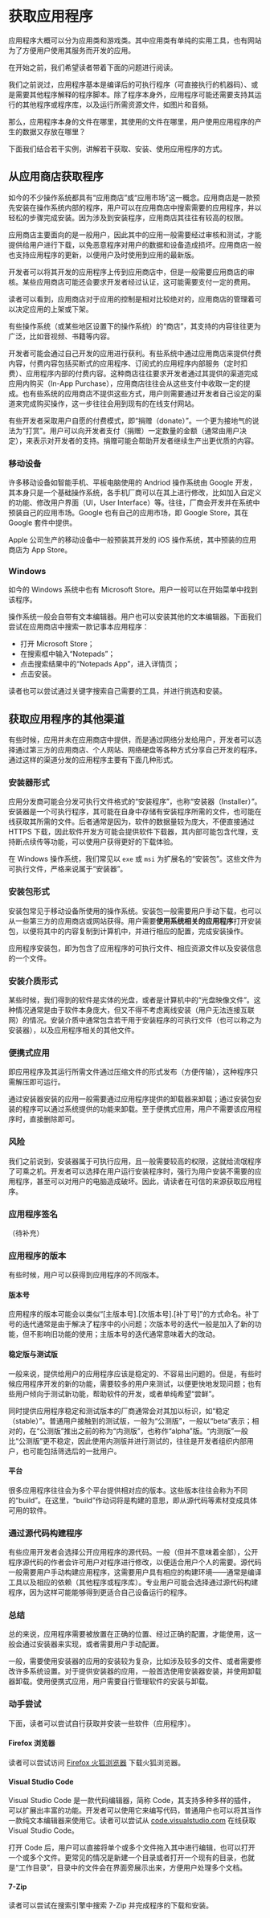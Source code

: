 # 获取应用程序

应用程序大概可以分为应用类和游戏类。其中应用类有单纯的实用工具，也有网站为了方便用户使用其服务而开发的应用。

在开始之前，我们希望读者带着下面的问题进行阅读。

我们之前说过，应用程序基本是编译后的可执行程序（可直接执行的机器码）、或是需要其他程序解释的程序脚本。除了程序本身外，应用程序可能还需要支持其运行的其他程序或程序库，以及运行所需资源文件，如图片和音频。

那么，应用程序本身的文件在哪里，其使用的文件在哪里，用户使用应用程序的产生的数据又存放在哪里？

下面我们结合若干实例，讲解若干获取、安装、使用应用程序的方式。

## 从应用商店获取程序

如今的不少操作系统都具有“应用商店”或“应用市场”这一概念。应用商店是一款预先安装在操作系统内部的程序，用户可以在应用商店中搜索需要的应用程序，并以轻松的步骤完成安装。因为涉及到安装程序，应用商店其往往有较高的权限。

应用商店主要面向的是一般用户，因此其中的应用一般需要经过审核和测试，才能提供给用户进行下载，以免恶意程序对用户的数据和设备造成损坏。应用商店一般也支持应用程序的更新，以便用户及时使用到应用的最新版。

开发者可以将其开发的应用程序上传到应用商店中，但是一般需要应用商店的审核。某些应用商店可能还会要求开发者经过认证，这可能需要支付一定的费用。

读者可以看到，应用商店对于应用的控制是相对比较绝对的，应用商店的管理着可以决定应用的上架或下架。

有些操作系统（或某些地区设置下的操作系统）的“商店”，其支持的内容往往更为广泛，比如音视频、书籍等内容。

开发者可能会通过自己开发的应用进行获利。有些系统中通过应用商店来提供付费内容，付费内容包括买断式的应用程序、订阅式的应用程序内部服务（定时扣费）、应用程序内部的付费内容。这种商店往往要求开发者通过其提供的渠道完成应用内购买（In-App Purchase），应用商店往往会从这些支付中收取一定的提成。也有些系统的应用商店不提供这些方式，用户则需要通过开发者自己设定的渠道来完成购买操作，这一步往往会用到现有的在线支付网站。

有些开发者采取用户自愿的付费模式，即“捐赠（donate）”。一个更为接地气的说法为“打赏”。用户可以向开发者支付（捐赠）一定数量的金额（通常由用户决定），来表示对开发者的支持。捐赠可能会帮助开发者继续生产出更优质的内容。

### 移动设备

许多移动设备如智能手机、平板电脑使用的 Andriod 操作系统由 Google 开发，其本身只是一个基础操作系统，各手机厂商可以在其上进行修改，比如加入自定义的功能、修改用户界面（UI，User Interface）等。往往，厂商会开发并在系统中预装自己的应用市场。Google 也有自己的应用市场，即 Google Store，其在 Google 套件中提供。

Apple 公司生产的移动设备中一般预装其开发的 iOS 操作系统，其中预装的应用商店为 App Store。

### Windows

如今的 Windows 系统中也有 Microsoft Store。用户一般可以在开始菜单中找到该程序。

操作系统一般会自带有文本编辑器。用户也可以安装其他的文本编辑器。下面我们尝试在应用商店中搜索一款记事本应用程序：

- 打开 Microsoft Store；
- 在搜索框中输入“Notepads”；
- 点击搜索结果中的“Notepads App”，进入详情页；
- 点击安装。

读者也可以尝试通过关键字搜索自己需要的工具，并进行挑选和安装。

## 获取应用程序的其他渠道

有些时候，应用并未在应用商店中提供，而是通过网络分发给用户，开发者可以选择通过第三方的应用商店、个人网站、网络硬盘等各种方式分享自己开发的程序。通过这样的渠道分发的应用程序主要有下面几种形式。

### 安装器形式

应用分发商可能会分发可执行文件格式的“安装程序”，也称“安装器（Installer）”。安装器是一个可执行程序，其可能在自身中存储有安装程序所需的文件，也可能在线获取其所需的文件。后者通常是因为，软件的数据量较为庞大，不便直接通过 HTTPS 下载，因此软件开发方可能会提供软件下载器，其内部可能包含代理，支持断点续传等功能，可以使用户获得更好的下载体验。

在 Windows 操作系统，我们常见以 `exe` 或 `msi` 为扩展名的“安装包”。这些文件为可执行文件，严格来说属于“安装器”。

### 安装包形式

安装包常见于移动设备所使用的操作系统。安装包一般需要用户手动下载，也可以从一些第三方的应用商店或网站获得。用户需要**使用系统相关的应用程序**打开安装包，以便将其中的内容复制到计算机中，并进行相应的配置，完成安装操作。

应用程序安装包，即为包含了应用程序的可执行文件、相应资源文件以及安装信息的一个文件。

### 安装介质形式

某些时候，我们得到的软件是实体的光盘，或者是计算机中的“光盘映像文件”。这种情况通常是由于软件本身庞大，但又不得不考虑离线安装（用户无法连接互联网）的情况。安装介质中通常包含若干用于安装程序的可执行文件（也可以称之为安装器），以及应用程序相关的其他文件。

### 便携式应用

即应用程序及其运行所需文件通过压缩文件的形式发布（方便传输），这种程序只需解压即可运行。

通过安装器安装的应用一般需要通过应用程序提供的卸载器来卸载；通过安装包安装的程序可以通过系统提供的功能来卸载。至于便携式应用，用户不需要该应用程序时，直接删除即可。

### 风险

我们之前说到，安装器属于可执行应用，且一般需要较高的权限，这就给流氓程序了可乘之机。开发者可以选择在用户运行安装程序时，强行为用户安装不需要的应用程序，甚至可以对用户的电脑造成破坏。因此，请读者在可信的来源获取应用程序。

### 应用程序签名

（待补充）

### 应用程序的版本

有些时候，用户可以获得到应用程序的不同版本。

#### 版本号

应用程序的版本可能会以类似“\[主版本号\].\[次版本号\].\[补丁号\]”的方式命名。补丁号的迭代通常是由于解决了程序中的小问题；次版本号的迭代一般是加入了新的功能，但不影响旧功能的使用；主版本号的迭代通常意味着大的改动。

#### 稳定版与测试版

一般来说，提供给用户的应用程序应该是稳定的、不容易出问题的。但是，有些时候应用程序开发的新的功能，需要较多的用户来测试，以便更快地发现问题；也有些用户倾向于测试新功能，帮助软件的开发，或者单纯希望“尝鲜”。

同时提供应用程序稳定和测试版本的厂商通常会对其加以标识，如“稳定（stable）”。普通用户接触到的测试版，一般为“公测版”，一般以“beta”表示；相对的，在“公测版”推出之前的称为“内测版”，也称作“alpha”版。“内测版”一般比“公测版”更不稳定，因此使用内测版并进行测试的，往往是开发者组织内部用户，也可能包括筛选后的一批用户。

#### 平台

很多应用程序往往会为多个平台提供相对应的版本。这些版本往往会称为不同的“build”。在这里，“build”作动词将是构建的意思，即从源代码等素材变成具体可用的软件。

### 通过源代码构建程序

有些应用开发者会选择公开应用程序的源代码。一般（但并不意味着全部），公开程序源代码的作者会许可用户对程序进行修改，以便适合用户个人的需要。源代码一般需要用户手动构建应用程序，这需要用户具有相应的构建环境——通常是编译工具以及相应的依赖（其他程序或程序库）。专业用户可能会选择通过源代码构建程序，因为这样可能能够得到更适合自己设备运行的程序。

### 总结

总的来说，应用程序需要被放置在正确的位置、经过正确的配置，才能使用，这一般会通过安装器来实现，或者需要用户手动配置。

一般，需要使用安装器的应用的安装较为复杂，比如涉及较多的文件、或者需要修改许多系统设置。对于提供安装器的应用，一般首选使用安装器安装，并使用卸载器卸载。使用便携式应用，用户需要自行管理软件的安装与卸载。

### 动手尝试

下面，读者可以尝试自行获取并安装一些软件（应用程序）。

#### Firefox 浏览器

读者可以尝试访问 [Firefox 火狐浏览器](https://www.firefox.com.cn/) 下载火狐浏览器。

#### Visual Studio Code

Visual Studio Code 是一款代码编辑器，简称 Code，其支持多种多样的插件，可以扩展出丰富的功能。开发者可以使用它来编写代码，普通用户也可以将其当作一款纯文本编辑器来使用它。读者可以尝试从 [code.visualstudio.com](https://code.visualstudio.com) 在线获取 Visual Studio Code。

打开 Code 后，用户可以直接将单个或多个文件拖入其中进行编辑，也可以打开一个或多个文件。更常见的情况是新建一个目录或者打开一个现有的目录，也就是“工作目录”，目录中的文件会在界面旁展示出来，方便用户处理多个文档。

#### 7-Zip

读者可以尝试在搜索引擎中搜索 7-Zip 并完成程序的下载和安装。
